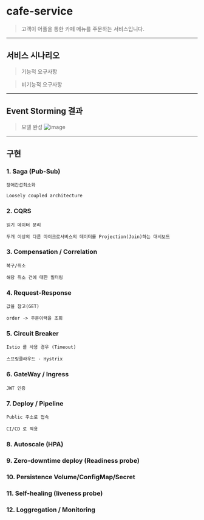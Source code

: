 # cafe-service

> 고객이 어플을 통한 카페 메뉴를 주문하는 서비스입니다.
* * *
## 서비스 시나리오

> 기능적 요구사항

> 비기능적 요구사항

* * *
## Event Storming 결과

> 모델 완성
![image](https://user-images.githubusercontent.com/117132858/209902910-3f06a6c1-94d5-4289-b4ef-c18bf06d2ad8.png)

* * *
## 구현
  ### 1. Saga (Pub-Sub)
    장애간섭최소화

    Loosely coupled architecture
  ### 2. CQRS
    읽기 데이터 분리

    두개 이상의 다른 마이크로서비스의 데이터를 Projection(Join)하는 대시보드
  ### 3. Compensation / Correlation
    복구/취소

    해당 취소 건에 대한 필터링
  ### 4. Request-Response
    값을 참고(GET)

    order -> 주문이력을 조회
  ### 5. Circuit Breaker
    Istio 를 사용 경우 (Timeout)

    스프링클라우드 - Hystrix
  ### 6. GateWay / Ingress
    JWT 인증

  ### 7. Deploy / Pipeline
    Public 주소로 접속

    CI/CD 로 적용
  ### 8. Autoscale (HPA)

  ### 9. Zero-downtime deploy (Readiness probe)

  ### 10. Persistence Volume/ConfigMap/Secret
 
  ### 11. Self-healing (liveness probe)
  
  ### 12. Loggregation / Monitoring
  
  

